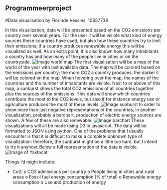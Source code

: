 ## Programmeerproject
#Data visualisation by Florinde Vessies, 10657738


In this visualization, data will be presented based on the CO2 emissions per country over several years. For the user it will be visible what kind of energy sources these countries have used, but also how these countries try to limit their emissions; if a country produces renewable energy this will be visualized as well. As an extra point, it is also known how many inhabitants a country has and how many of the people live in cities or on the countryside. 
![Image world map ](https://github.com/florindevessies/Programmeerproject/tree/master/doc/worldmap.jpg)
The first visualization will be a map of the world of the year with last available data. The map will be colored based on the emissions per country; the more CO2 a country produces, the darker it will be colored on the map. When hovering over the map, the names of the countries and the number of inhabitants are visible.
Next to or above of this map, a sunburst shows the total CO2 emissions of all countries together plus the sources of the emissions.  This data will show which countries contribute the most to the CO2 levels, but also if for instance energy use or agriculture produces the most of these levels.
![Image sunburst](https://github.com/florindevessies/Programmeerproject/tree/master/doc/sunburst.jpg)
In order to show more than just negative representations of the countries, in another visualization, probably a barchart, production of electric energy sources are shown. A few of these are also renewable. 
![Image barchart](https://github.com/florindevessies/Programmeerproject/tree/master/doc/barchart.jpg)
These visualizations will all be made using D3 in javascript. The data will be formatted to JSON using python.  One of the problems that I usually encounter is that it is difficult to make a complete unknown type of visualization: therefore, the sunburst might be a little too hard, but I intend to try it anyhow. Below a full representation of the data is visible.
![Image of Yaktocat](https://github.com/florindevessies/Programmeerproject/tree/master/doc/total.jpg)

Things I’d might include:
-	Co2:
o	CO2 admissions per country
o	People living in cities and rural areas
o	Fossil fuel energy consumption (% of total)
o	Renewable energy consumption
o	Use and production of energy 

